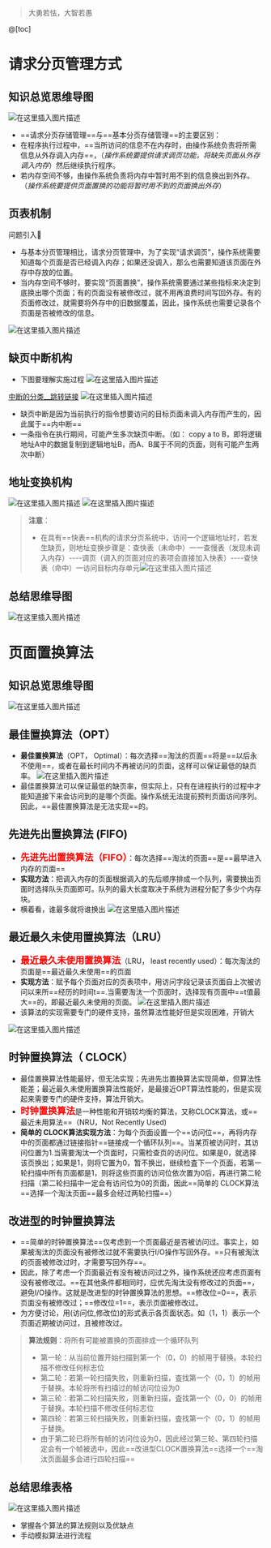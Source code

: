 ﻿> 大勇若怯，大智若愚

@[toc]
# 请求分页管理方式
## 知识总览思维导图
![在这里插入图片描述](https://img-blog.csdnimg.cn/2021071218221125.png?x-oss-process=image/watermark,type_ZmFuZ3poZW5naGVpdGk,shadow_10,text_aHR0cHM6Ly9ibG9nLmNzZG4ubmV0L1F1YW50dW1Zb3U=,size_16,color_FFFFFF,t_70)
- ==请求分页存储管理==与==基本分页存储管理==的主要区别：
- 在程序执行过程中，==当所访问的信息不在内存时，由操作系统负责将所需信息从外存调入内存==，（*操作系统要提供请求调页功能，将缺失页面从外存调入内存*）然后继续执行程序。
- 若内存空间不够，由操作系统负责将内存中暂时用不到的信息换出到外存。（*操作系统要提供页面置换的功能将暂时用不到的页面换出外存*）

## 页表机制
问题引入:dart:
- 与基本分页管理相比，请求分页管理中，为了实现“请求调页”，操作系统需要知道每个页面是否已经调入内存；如果还没调入，那么也需要知道该页面在外存中存放的位置。
- 当内存空间不够时，要实现“页面置换”，操作系统需要通过某些指标来决定到底换出哪个页面；有的页面没有被修改过，就不用再浪费时间写回外存。有的页面修改过，就需要将外存中的旧数据覆盖，因此，操作系统也需要记录各个页面是否被修改的信息。

![在这里插入图片描述](https://img-blog.csdnimg.cn/20210712211807257.png?x-oss-process=image/watermark,type_ZmFuZ3poZW5naGVpdGk,shadow_10,text_aHR0cHM6Ly9ibG9nLmNzZG4ubmV0L1F1YW50dW1Zb3U=,size_16,color_FFFFFF,t_70)
## 缺页中断机构
- 下图要理解实施过程
![在这里插入图片描述](https://img-blog.csdnimg.cn/20210712212255605.png?x-oss-process=image/watermark,type_ZmFuZ3poZW5naGVpdGk,shadow_10,text_aHR0cHM6Ly9ibG9nLmNzZG4ubmV0L1F1YW50dW1Zb3U=,size_16,color_FFFFFF,t_70)

[中断的分类__跳转链接](https://blog.csdn.net/QuantumYou/article/details/118400410?ops_request_misc=%257B%2522request%255Fid%2522%253A%2522162609624316780366556729%2522%252C%2522scm%2522%253A%252220140713.130102334.pc%255Fblog.%2522%257D&request_id=162609624316780366556729&biz_id=0&utm_medium=distribute.pc_search_result.none-task-blog-2~blog~first_rank_v2~rank_v29-7-118400410.pc_v2_rank_blog_default&utm_term=%E5%86%85%E4%B8%AD%E6%96%AD&spm=1018.2226.3001.4450)
![在这里插入图片描述](https://img-blog.csdnimg.cn/20210712212456656.png?x-oss-process=image/watermark,type_ZmFuZ3poZW5naGVpdGk,shadow_10,text_aHR0cHM6Ly9ibG9nLmNzZG4ubmV0L1F1YW50dW1Zb3U=,size_16,color_FFFFFF,t_70)
- 缺页中断是因为当前执行的指令想要访问的目标页面未调入内存而产生的，因此属于==内中断==
- 一条指令在执行期间，可能产生多次缺页中断。（如： copy a to B，即将逻辑地址A中的数据复制到逻辑地址B，而A、B属于不同的页面，则有可能产生两次中断）

## 地址变换机构
![在这里插入图片描述](https://img-blog.csdnimg.cn/2021071221330097.png?x-oss-process=image/watermark,type_ZmFuZ3poZW5naGVpdGk,shadow_10,text_aHR0cHM6Ly9ibG9nLmNzZG4ubmV0L1F1YW50dW1Zb3U=,size_16,color_FFFFFF,t_70)
![在这里插入图片描述](https://img-blog.csdnimg.cn/20210712213458728.png?x-oss-process=image/watermark,type_ZmFuZ3poZW5naGVpdGk,shadow_10,text_aHR0cHM6Ly9ibG9nLmNzZG4ubmV0L1F1YW50dW1Zb3U=,size_16,color_FFFFFF,t_70)

> **注意**：
> - 在具有==快表==机构的请求分页系统中，访问一个逻辑地址时，若发生缺页，则地址变换步骤是：查快表（未命中）一一查慢表（发现未调入内存）----调页（调入的页面对应的表项会直接加入快表）----查快表（命中）一访问目标内存单元![在这里插入图片描述](https://img-blog.csdnimg.cn/20210712214654612.png?x-oss-process=image/watermark,type_ZmFuZ3poZW5naGVpdGk,shadow_10,text_aHR0cHM6Ly9ibG9nLmNzZG4ubmV0L1F1YW50dW1Zb3U=,size_16,color_FFFFFF,t_70)
## 总结思维导图

![在这里插入图片描述](https://img-blog.csdnimg.cn/20210712214810593.png?x-oss-process=image/watermark,type_ZmFuZ3poZW5naGVpdGk,shadow_10,text_aHR0cHM6Ly9ibG9nLmNzZG4ubmV0L1F1YW50dW1Zb3U=,size_16,color_FFFFFF,t_70)

# 页面置换算法
## 知识总览思维导图
![在这里插入图片描述](https://img-blog.csdnimg.cn/20210712215015190.png?x-oss-process=image/watermark,type_ZmFuZ3poZW5naGVpdGk,shadow_10,text_aHR0cHM6Ly9ibG9nLmNzZG4ubmV0L1F1YW50dW1Zb3U=,size_16,color_FFFFFF,t_70)
## 最佳置换算法（OPT）
- **最佳置换算法**（OPT， Optimal）：每次选择==淘汰的页面==将是==以后永不使用==，或者在最长时间内不再被访问的页面，这样可以保证最低的缺页率。
![在这里插入图片描述](https://img-blog.csdnimg.cn/20210712215553434.png?x-oss-process=image/watermark,type_ZmFuZ3poZW5naGVpdGk,shadow_10,text_aHR0cHM6Ly9ibG9nLmNzZG4ubmV0L1F1YW50dW1Zb3U=,size_16,color_FFFFFF,t_70)
- 最佳置换算法可以保证最低的缺页率，但实际上，只有在进程执行的过程中才能知道接下来会访问到的是哪个页面。操作系统无法提前预判页面访问序列。因此，==最佳置换算法是无法实现==的。

## 先进先出置换算法 (FIFO)
- <font color=red size=4>**先进先出置换算法（FIFO）**</font>：每次选择==淘汰的页面==是==最早进入内存的页面==
- **实现方法**：把调入内存的页面根据调入的先后顺序排成一个队列，需要换出页面时选择队头页面即可。队列的最大长度取决于系统为进程分配了多少个内存块。
- 横着看，谁最多就将谁换出
![在这里插入图片描述](https://img-blog.csdnimg.cn/20210712220447777.png?x-oss-process=image/watermark,type_ZmFuZ3poZW5naGVpdGk,shadow_10,text_aHR0cHM6Ly9ibG9nLmNzZG4ubmV0L1F1YW50dW1Zb3U=,size_16,color_FFFFFF,t_70)
## 最近最久未使用置换算法（LRU）
- <font color=red size=4>**最近最久未使用置换算法**</font>（LRU， least recently used）：每次淘汰的页面是==最近最久未使用==的页面
- **实现方法**：赋予每个页面对应的页表项中，用访问字段记录该页面自上次被访问以来所==经历的时间t==.当需要淘汰一个页面时，选择现有页面中==t值最大==的，即最近最久未使用的页面。
![在这里插入图片描述](https://img-blog.csdnimg.cn/20210713110910823.png)
- 该算法的实现需要专门的硬件支持，虽然算法性能好但是实现困难，开销大

![在这里插入图片描述](https://img-blog.csdnimg.cn/20210713111051357.png?x-oss-process=image/watermark,type_ZmFuZ3poZW5naGVpdGk,shadow_10,text_aHR0cHM6Ly9ibG9nLmNzZG4ubmV0L1F1YW50dW1Zb3U=,size_16,color_FFFFFF,t_70)
## 时钟置换算法（ CLOCK）
- 最佳置换算法性能最好，但无法实现；先进先岀置换算法实现简单，但算法性能差；最近最久未使用置换算法性能好，是最接近OPT算法性能的，但是实现起来需要专门的硬件支持，算法开销大。
- <font color=red size=4>**时钟置换算法**</font>是一种性能和开销较均衡的算法，又称CLOCK算法，或==最近未用算法==（NRU，Not Recently Used)
- **简单的 CLOCK算法实现方法**：为每个页面设置一个==访问位==，再将内存中的页面都通过链接指针==链接成一个循环队列==。当某页被访问时，其访问位置为1.当需要淘汰一个页面时，只需检查页的访问位。如果是0，就选择该页换岀；如果是1，则将它置为0，暂不换岀，继续检査下一个页面，若第一轮扫描中所有页面都是1，则将这些页面的访问位依次置为0后，再进行第二轮扫描（第二轮扫描中一定会有访问位为0的页面，因此==简单的 CLOCK算法==选择一个淘汰页面==最多会经过两轮扫描==）

## 改进型的时钟置换算法
- ==简单的时钟置换算法==仅考虑到一个页面最近是否被访问过。事实上，如果被淘汰的页面没有被修改过就不需要执行I/O操作写回外存。==只有被淘汰的页面被修改过时，才需要写回外存==。
- 因此，除了考虑一个页面最近有没有被访问过之外，操作系统还应考虑页面有没有被修改过。==在其他条件都相同时，应优先淘汰没有修改过的页面==，避免I/O操作。这就是改进型的时钟置换算法的思想。==修改位=0==，表示页面没有被修改过；==修改位=1==，表示页面被修改过。
- 为方便讨论，用(访问位,修改位)的形式表示各页面状态。如（1，1）表示一个页面近期被访问过，且被修改过。

> **算法规则**：将所有可能被置换的页面排成一个循环队列
> - 第一轮：从当前位置开始扫描到第一个（0，0）的帧用于替换。本轮扫描不修改任何标志位
> - 第二轮：若第一轮扫描失败，则重新扫描，査找第一个（0，1）的帧用于替换。本轮将所有扫描过的帧访问位设为0
> - 第三轮：若第二轮扫描失败，则重新扫描，査找第一个（0，0）的帧用于替换。本轮扫描不修改任何标志位
> - 第四轮：若第三轮扫描失败，则重新扫描，査找第一个（0，1）的帧用于替换。
> - 由于第二轮已将所有帧的访问位设为0，因此经过第三轮、第四轮扫描定会有一个帧被选中，因此==改进型CLOCK置换算法==选择一个==淘汰页面最多会进行四轮扫描==

## 总结思维表格
![在这里插入图片描述](https://img-blog.csdnimg.cn/20210713113136239.png?x-oss-process=image/watermark,type_ZmFuZ3poZW5naGVpdGk,shadow_10,text_aHR0cHM6Ly9ibG9nLmNzZG4ubmV0L1F1YW50dW1Zb3U=,size_16,color_FFFFFF,t_70)
- 掌握各个算法的算法规则以及优缺点
- 手动模拟算法进行流程
